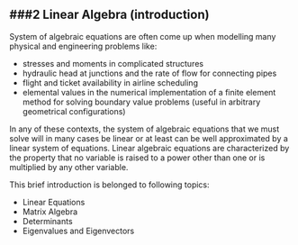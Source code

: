 
###2 Linear Algebra (introduction)
-------------
System of algebraic equations are often come up when modelling many physical and engineering problems like:
* stresses and moments in complicated structures
* hydraulic head at junctions and the rate of flow for connecting pipes
* flight and ticket availability in airline scheduling
* elemental values in the numerical implementation of a finite element method for solving boundary value problems (useful in arbitrary geometrical configurations)

In any of these contexts, the system of algebraic equations that we must
solve will in many cases be linear or at least can be well approximated by
a linear system of equations. Linear algebraic equations are characterized
by the property that no variable is raised to a power other than one or is
multiplied by any other variable.

This brief introduction is belonged to following topics:
* Linear Equations
* Matrix Algebra
* Determinants
* Eigenvalues and Eigenvectors

